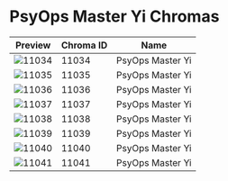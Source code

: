 # PsyOps Master Yi Chromas

| Preview | Chroma ID | Name |
|---------|-----------|------|
| ![11034](https://raw.communitydragon.org/latest/plugins/rcp-be-lol-game-data/global/default/v1/champion-chroma-images/11/11034.png) | 11034 | PsyOps Master Yi |
| ![11035](https://raw.communitydragon.org/latest/plugins/rcp-be-lol-game-data/global/default/v1/champion-chroma-images/11/11035.png) | 11035 | PsyOps Master Yi |
| ![11036](https://raw.communitydragon.org/latest/plugins/rcp-be-lol-game-data/global/default/v1/champion-chroma-images/11/11036.png) | 11036 | PsyOps Master Yi |
| ![11037](https://raw.communitydragon.org/latest/plugins/rcp-be-lol-game-data/global/default/v1/champion-chroma-images/11/11037.png) | 11037 | PsyOps Master Yi |
| ![11038](https://raw.communitydragon.org/latest/plugins/rcp-be-lol-game-data/global/default/v1/champion-chroma-images/11/11038.png) | 11038 | PsyOps Master Yi |
| ![11039](https://raw.communitydragon.org/latest/plugins/rcp-be-lol-game-data/global/default/v1/champion-chroma-images/11/11039.png) | 11039 | PsyOps Master Yi |
| ![11040](https://raw.communitydragon.org/latest/plugins/rcp-be-lol-game-data/global/default/v1/champion-chroma-images/11/11040.png) | 11040 | PsyOps Master Yi |
| ![11041](https://raw.communitydragon.org/latest/plugins/rcp-be-lol-game-data/global/default/v1/champion-chroma-images/11/11041.png) | 11041 | PsyOps Master Yi |